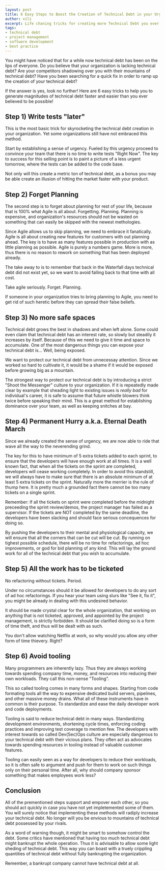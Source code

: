 ```yaml
---
layout: post
title: 6 Easy Steps to Boost the Creation of Technical Debt in your Organization
author: vili
excerpt: Life chaning tricks for creating more Technical Debt you ever thought possible
tags:
- technical debt
- project management
- software development
- best practice
---
```


You might have noticed that for a while now technical debt has been on the lips of everyone.
Do you believe that your organization is lacking technical debt?
Are your competitors shadowing over you with their mountains of technical debt?
Have you been searching for a quick fix in order to ramp up the creation of your technical debt?

If the answer is yes, look no further!
Here are 6 easy tricks to help you to generate magnitudes of technical debt faster and easier than you ever believed to be possible!

## Step 1) Write tests "later"

This is the most basic trick for skyrocketing the technical debt creation in your organization.
Yet some organizations still have not embraced this method.

Start by establishing a sense of urgency.
Fueled by this urgency proceed to convince your team that there is no time to write tests "Right Now".
The key to success for this selling point is to paint a picture of a less urgent tomorrow,
where the tests can be added to the code base.

Not only will this create a metric ton of technical debt,
as a bonus you may be able create an illusion of hitting the market faster with your product.

## Step 2) Forget Planning

The second step is to forget about planning for rest of your life,
because that is 100% what Agile is all about.
Forgetting. Planning.
Planning is expensive,
and organization's resources should not be wasted on something that can easily be skipped with the newest methologies.

Since Agile allows us to skip planning,
we need to embrace it fanatically.
Agile is all about creating new features for customers with out planning ahead.
The key is to have as many features possible in production with as little planning as possible.
Agile is purely a numbers game.
More is more,
thus there is no reason to rework on something that has been deployed already.

The take away to is to remember that back in the Waterfall days technical debt did not exist yet,
so we want to avoid falling back to that time with all cost.

Take agile seriously.
Forget. Planning.

If someone in your organization tries to bring planning to Agile,
you need to get rid of such heretic before they can spread their false beliefs.

## Step 3) No more safe spaces

Technical debt grows the best in shadows and when left alone.
Some could even claim that technical debt has an interest rate,
so slowly but steadily it increases by itself.
Because of this we need to give it time and space to accumulate.
One of the most dangerous things you can expose your technical debt is... Well, being exposed.

We want to protect our technical debt from unnecessay attention.
Since we worked so hard to cultivate it,
it would be a shame if it would be exposed before growing big as a mountain.

The strongest way to protect our technical debt is by introducing a strict "Shoot the Messenger" culture to your organization.
If it is repeatedly made clear by example that sheading light to existing issues is _really bad_ for individual's career,
it is safe to assume that future whistle blowers think twice before speaking their mind.
This is a great method for establishing dominance over your team,
as well as keeping snitches at bay.

## Step 4) Permanent Hurry a.k.a. Eternal Death March

Since we already created the sense of urgency,
we are now able to ride that wave all the way to the neverending grind.

The key for this to have minimum of 5 extra tickets added to each sprint,
to ensure that the developers will have enough work at all times.
It is a well known fact,
that when all the tickets on the sprint are completed,
developers will cease working completely.
In order to avoid this standstill,
we will always have to make sure that there is an absolute minimum of at least 5 extra tickets on the sprint.
Naturally more the merrier is the rule of thump here.
It is pretty much a grounded fact there cannot be too many tickets on a single sprint.

Remember: If all the tickets on sprint were completed before the midnight preceeding the sprint review/demos,
the project manager has failed as a supervisor.
If the tickets are NOT completed by the same deadline,
the developers have been slacking and should face serious concequences for doing so.

By pushing the developers to their mental and physiological capacity,
we will ensure that all the corners that can be cut will be cut.
By running on tighest possible schedule,
there will be no time for refactorings, ad hoc improvements,
or god for bid planning of any kind.
This will lay the ground work for all of the technical debt that you wish to accumulate.

## Step 5) All the work has to be ticketed

No refactoring without tickets. Period.

Under no circumstances should it be allowed for developers to do any sort of ad hoc refactorings.
If you hear your team using slurs like "See it, fix it",
you might be already in dealing with this undesired behavior.

It should be made crystal clear for the whole organization,
that working on anything that is not ticketed, approved, and appointed by the project management,
is strictly forbidden.
It should be clarified doing so is a form of time theft,
and thus will be dealt with as such.

You don't allow watching Netflix at work,
so why would you allow any other form of time thievery.
Right?

## Step 6) Avoid tooling

Many programmers are inherently lazy.
Thus they are always working towards spending company time, money, and resources into reducing their own workloads.
They call this non-sense "Tooling".

This so called tooling comes in many forms and shapes.
Starting from code formating tools all the way to expensive dedicated build servers, pipelines, and other massive money drains.
What all of these instruments have in common is their purpose.
To standardize and ease the daily developer work and code deployments.

Tooling is said to reduce technical debt in many ways.
Standardizing development environments, shortening cycle times, enforcing coding practices and improving test coverage to mention few.
The developers with interest towards so called Dev(Sec)Ops culture are especially dangerous to your technical debt with their vicious plans.
They often act as advocates towards spending resources in tooling instead of valuable customer features.

Tooling can easily seen as a way for developers to reduce their workloads,
so it is often safe to argument and push for them to work on such things only on their personal time.
After all, why should company sponsor something that makes employees work less?

## Conclusion

All of the prementioned steps support and empover each other,
so you should act quickly in case you have not yet impletemented some of them.
You will surely notice that implementing these methods will radiply increase your technical debt.
No longer will you be envious to mountains of technical debt possessed by your rivals.

As a word of warning though,
it might be smart to somehow control the debt.
Some critics have mentioned that having too much technical debt might bankrupt the whole operation.
Thus it is advisable to allow some light sheding of technical debt.
This way you can boast with a truely crippling quantities of technical debt without fully bankrupting the organization.

Remember, a bankrupt company cannot have technical debt at all.
